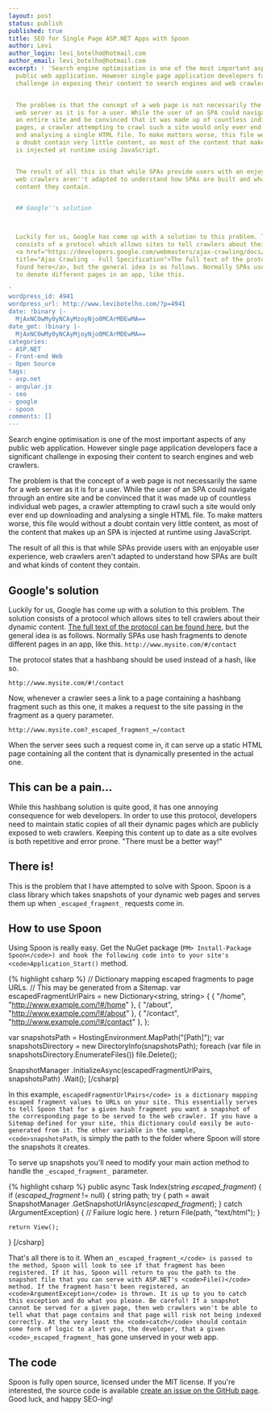 ```yaml
---
layout: post
status: publish
published: true
title: SEO for Single Page ASP.NET Apps with Spoon
author: Levi
author_login: levi_botelho@hotmail.com
author_email: levi_botelho@hotmail.com
excerpt: ! 'Search engine optimisation is one of the most important aspects of any
  public web application. However single page application developers face a significant
  challenge in exposing their content to search engines and web crawlers.


  The problem is that the concept of a web page is not necessarily the same for a
  web server as it is for a user. While the user of an SPA could navigate through
  an entire site and be convinced that it was made up of countless individual web
  pages, a crawler attempting to crawl such a site would only ever end up downloading
  and analysing a single HTML file. To make matters worse, this file would without
  a doubt contain very little content, as most of the content that makes up an SPA
  is injected at runtime using JavaScript.


  The result of all this is that while SPAs provide users with an enjoyable user experience,
  web crawlers aren''t adapted to understand how SPAs are built and what kinds of
  content they contain.


  ## Google''s solution



  Luckily for us, Google has come up with a solution to this problem. The solution
  consists of a protocol which allows sites to tell crawlers about their dynamic content.
  <a href="https://developers.google.com/webmasters/ajax-crawling/docs/specification"
  title="Ajax Crawling - Full Specification">The full text of the protocol can be
  found here</a>, but the general idea is as follows. Normally SPAs use hash fragments
  to denote different pages in an app, like this.

'
wordpress_id: 4941
wordpress_url: http://www.levibotelho.com/?p=4941
date: !binary |-
  MjAxNC0wMy0yNCAyMzoyNjo0MCArMDEwMA==
date_gmt: !binary |-
  MjAxNC0wMy0yNCAyMjoyNjo0MCArMDEwMA==
categories:
- ASP.NET
- Front-end Web
- Open Source
tags:
- asp.net
- angular.js
- seo
- google
- spoon
comments: []
---
```

Search engine optimisation is one of the most important aspects of any public web application. However single page application developers face a significant challenge in exposing their content to search engines and web crawlers.

The problem is that the concept of a web page is not necessarily the same for a web server as it is for a user. While the user of an SPA could navigate through an entire site and be convinced that it was made up of countless individual web pages, a crawler attempting to crawl such a site would only ever end up downloading and analysing a single HTML file. To make matters worse, this file would without a doubt contain very little content, as most of the content that makes up an SPA is injected at runtime using JavaScript.

The result of all this is that while SPAs provide users with an enjoyable user experience, web crawlers aren't adapted to understand how SPAs are built and what kinds of content they contain.

## Google's solution

Luckily for us, Google has come up with a solution to this problem. The solution consists of a protocol which allows sites to tell crawlers about their dynamic content. [The full text of the protocol can be found here](https://developers.google.com/webmasters/ajax-crawling/docs/specification), but the general idea is as follows. Normally SPAs use hash fragments to denote different pages in an app, like this.
<a id="more"></a><a id="more-4941"></a>
`http://www.mysite.com/#/contact`

The protocol states that a hashbang should be used instead of a hash, like so.

`http://www.mysite.com/#!/contact`

Now, whenever a crawler sees a link to a page containing a hashbang fragment such as this one, it makes a request to the site passing in the fragment as a query parameter.

`http://www.mysite.com?_escaped_fragment_=/contact`

When the server sees such a request come in, it can serve up a static HTML page containing all the content that is dynamically presented in the actual one.

## This can be a pain...

While this hashbang solution is quite good, it has one annoying consequence for web developers. In order to use this protocol, developers need to maintain static copies of all their dynamic pages which are publicly exposed to web crawlers. Keeping this content up to date as a site evolves is both repetitive and error prone. "There must be a better way!"

## There is!

This is the problem that I have attempted to solve with Spoon. Spoon is a class library which takes snapshots of your dynamic web pages and serves them up when `_escaped_fragment_` requests come in.

## How to use Spoon

Using Spoon is really easy. Get the NuGet package (`PM> Install-Package Spoon</code>) and hook the following code into to your site's <code>Application_Start()` method.

{% highlight csharp %}
// Dictionary mapping escaped fragments to page URLs.
// This may be generated from a Sitemap.
var escapedFragmentUrlPairs = new Dictionary<string, string>
{
    { "/home", "http://www.example.com/!#/home" },
    { "/about", "http://www.example.com/!#/about" },
    { "/contact", "http://www.example.com/!#/contact" },
};

var snapshotsPath = HostingEnvironment.MapPath("[Path]");
var snapshotsDirectory = new DirectoryInfo(snapshotsPath);
foreach (var file in snapshotsDirectory.EnumerateFiles())
    file.Delete();

SnapshotManager
	.InitializeAsync(escapedFragmentUrlPairs, snapshotsPath)
	.Wait();
[/csharp]

In this example, `escapedFragmentUrlPairs</code> is a dictionary mapping escaped fragment values to URLs on your site. This essentially serves to tell Spoon that for a given hash fragment you want a snapshot of the corresponding page to be served to the web crawler. If you have a Sitemap defined for your site, this dictionary could easily be auto-generated from it. The other variable in the sample, <code>snapshotsPath`, is simply the path to the folder where Spoon will store the snapshots it creates.

To serve up snapshots you'll need to modify your main action method to handle the `_escaped_fragment_` parameter.

{% highlight csharp %}
public async Task<ActionResult> Index(string _escaped_fragment_)
{
    if (_escaped_fragment_ != null)
    {
        string path;
        try
        {
            path = await SnapshotManager
				.GetSnapshotUrlAsync(_escaped_fragment_);
        }
        catch (ArgumentException)
        {
            // Failure logic here.
        }
        return File(path, "text/html");
    }

    return View();
}
[/csharp]

That's all there is to it. When an `_escaped_fragment_</code> is passed to the method, Spoon will look to see if that fragment has been registered. If it has, Spoon will return to you the path to the snapshot file that you can serve with ASP.NET's <code>File()</code> method. If the fragment hasn't been registered, an <code>ArgumentException</code> is thrown. It is up to you to catch this exception and do what you please. Be careful! If a snapshot cannot be served for a given page, then web crawlers won't be able to tell what that page contains and that page will risk not being indexed correctly. At the very least the <code>catch</code> should contain some form of logic to alert you, the developer, that a given <code>_escaped_fragment_` has gone unserved in your web app.

## The code

Spoon is fully open source, licensed under the MIT license. If you're interested, the source code is available [create an issue on the GitHub page](https://github.com/LeviBotelho/spoon/issues). Good luck, and happy SEO-ing!

